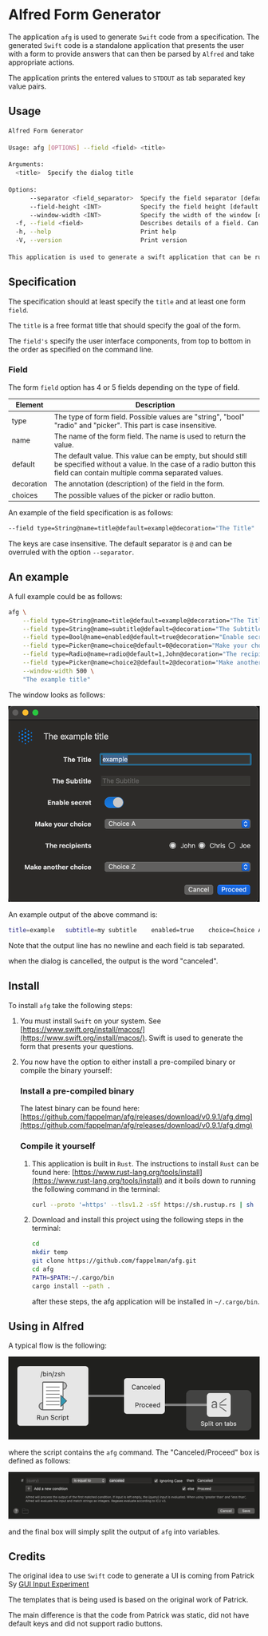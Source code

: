 # Alfred Form Generator

The application `afg` is used to generate `Swift` code 
from a specification. The generated `Swift` 
code is a standalone application that presents the user with a form 
to provide answers that can then be parsed by `Alfred` and take
appropriate actions.

The application prints the entered values to `STDOUT` as tab separated
key value pairs.

## Usage

```bash
Alfred Form Generator

Usage: afg [OPTIONS] --field <field> <title>

Arguments:
  <title>  Specify the dialog title

Options:
      --separator <field_separator>  Specify the field separator [default: @]
      --field-height <INT>           Specify the field height [default: 35]
      --window-width <INT>           Specify the width of the window [default: 400]
  -f, --field <field>                Describes details of a field. Can be repeated multiple times.
  -h, --help                         Print help
  -V, --version                      Print version

This application is used to generate a swift application that can be run in Alfred as a form input
```

## Specification

The specification should at least specify the `title` and at least one form `field`.

The `title` is a free format title that should specify the goal of the form.

The `field's` specify the user interface components, from top to bottom in the order
as specified on the command line.

### Field

The form `field` option has 4 or 5 fields depending on the type
of field.

|Element| Description                                                                                                                                                                      |
|-|----------------------------------------------------------------------------------------------------------------------------------------------------------------------------------|
|type| The type of form field. Possible values are "string", "bool" "radio" and "picker". This part is case insensitive.                                                                |
|name| The name of the form field. The name is used to return the value.                                                                                                                |
|default| The default value. This value can be empty, but should still be specified without a value. In the case of a radio button this field can contain multiple comma separated values. |
|decoration| The annotation (description) of the field in the form.                                                                                                                           |
|choices| The possible values of the picker or radio button.                                                                                                                               |

An example of the field specification is as follows:

```bash
--field type=String@name=title@default=example@decoration="The Title"
```

The keys are case insensitive. The default separator is `@` and can be
overruled with the option `--separator`.

## An example

A full example could be as follows:

```bash
afg \
	--field type=String@name=title@default=example@decoration="The Title" \
	--field type=String@name=subtitle@default=@decoration="The Subtitle" \
	--field type=Bool@name=enabled@default=true@decoration="Enable secret" \
	--field type=Picker@name=choice@default=0@decoration="Make your choice"@choices="Choice A,Choice B,Choice C" \
	--field type=Radio@name=radio@default=1,John@decoration="The recipients"@choices="John,Chris,Joe" \
	--field type=Picker@name=choice2@default=2@decoration="Make another choice"@choices="Choice X,Choice Y,Choice Z" \
	--window-width 500 \
	"The example title"	
```

The window looks as follows:

![window](images/example.png)

An example output of the above command is:

```bash
title=example	subtitle=my subtitle	enabled=true	choice=Choice A	radio=Chris,John	choice2=Choice Z```
```

Note that the output line has no newline and each field is tab separated.

when the dialog is cancelled, the output is the word "canceled".

## Install

To install `afg` take the following steps:

1. You must install `Swift` on your system. See [https://www.swift.org/install/macos/](https://www.swift.org/install/macos/).
Swift is used to generate the form that presents your questions.
2. You now have the option to either install a pre-compiled binary or
compile the binary yourself:
   
   ### Install a pre-compiled binary
   The latest binary can be found here: [https://github.com/fappelman/afg/releases/download/v0.9.1/afg.dmg](https://github.com/fappelman/afg/releases/download/v0.9.1/afg.dmg)
   
   ### Compile it yourself
   1. This application is built in `Rust`. The instructions to install 
   `Rust` can be found here:
   [https://www.rust-lang.org/tools/install](https://www.rust-lang.org/tools/install)
   and it boils down to running the following command in the terminal:
       ```sh
      curl --proto '=https' --tlsv1.2 -sSf https://sh.rustup.rs | sh
      ```
    
   2. Download and install this project using the following steps in the terminal:
       ```sh
       cd
       mkdir temp
       git clone https://github.com/fappelman/afg.git
       cd afg
       PATH=$PATH:~/.cargo/bin
       cargo install --path .
       ```
      after these steps, the afg application will be installed 
      in `~/.cargo/bin`.
## Using in Alfred

A typical flow is the following:

![flow](images/flow.png)

where the script contains the `afg` command. The "Canceled/Proceed" box is
defined as follows:

![cancel-proceed](images/cancel-proceed.png)

and the final box will simply split the output of `afg` into variables.
## Credits

The original idea to use `Swift` code to generate a UI is coming
from Patrick Sy [GUI Input Experiment](https://github.com/zeitlings/alfred-workflows/releases/tag/v1.0.0-uiex)

The templates that is being used is based on the original work of Patrick.

The main difference is that the code from Patrick was static,
did not have default keys and did not support radio buttons.
